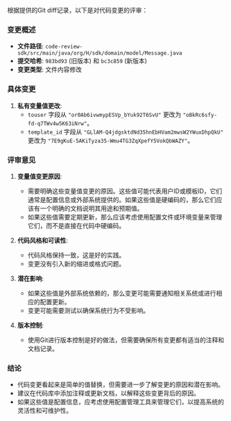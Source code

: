 根据提供的Git diff记录，以下是对代码变更的评审：

### 变更概述
- **文件路径**: `code-review-sdk/src/main/java/org/H/sdk/domain/model/Message.java`
- **提交哈希**: `983bd93` (旧版本) 和 `bc3c859` (新版本)
- **变更类型**: 文件内容修改

### 具体变更
1. **私有变量值更改**:
   - `touser` 字段从 `"or0Ab6ivwmypESVp_bYuk92T6SvU"` 更改为 `"oBkRc6sfy-fd-q7TWv4w5K63iNrw"`。
   - `template_id` 字段从 `"GLlAM-Q4jdgsktdNd35hnEbHVam2mwsW2YWuxDhpQkU"` 更改为 `"7E9gKuE-5AKiTyza35-Wmu4TG3ZqXpefY5VokQbWAZY"`。

### 评审意见
1. **变量值变更原因**:
   - 需要明确这些变量值变更的原因。这些值可能代表用户ID或模板ID，它们通常是配置信息或外部系统提供的。如果这些值是硬编码的，那么它们应该有一个明确的文档说明其用途和预期值。
   - 如果这些值需要定期更新，那么应该考虑使用配置文件或环境变量来管理它们，而不是直接在代码中硬编码。

2. **代码风格和可读性**:
   - 代码风格保持一致，这是好的实践。
   - 变更没有引入新的缩进或格式问题。

3. **潜在影响**:
   - 如果这些值是外部系统依赖的，那么变更可能需要通知相关系统或进行相应的配置更新。
   - 变更可能需要测试以确保系统行为不受影响。

4. **版本控制**:
   - 使用Git进行版本控制是好的做法，但需要确保所有变更都有适当的注释和文档记录。

### 结论
- 代码变更看起来是简单的值替换，但需要进一步了解变更的原因和潜在影响。
- 建议在代码库中添加注释或更新文档，以解释这些变更背后的原因。
- 如果这些值是配置信息，应考虑使用配置管理工具来管理它们，以提高系统的灵活性和可维护性。